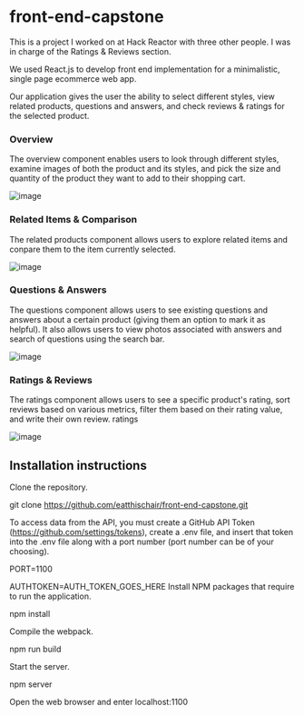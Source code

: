 # front-end-capstone

This is a project I worked on at Hack Reactor with three other people. I was in charge of the Ratings & Reviews section.

We used React.js to develop front end implementation for a minimalistic, single page ecommerce web app.

Our application gives the user the ability to select different styles, view related products, questions and answers, and check reviews & ratings for the selected product.

<h3>Overview</h3>
The overview component enables users to look through different styles, examine images of both the product and its styles, and pick the size and quantity of the product they want to add to their shopping cart.

![image](https://github.com/eatthischair/front-end-capstone/assets/116133810/9f2c23a0-2251-4053-8ed0-81a44d3a398b)

<h3>Related Items & Comparison</h3>
The related products component allows users to explore related items and conpare them to the item currently selected.

![image](https://github.com/eatthischair/front-end-capstone/assets/116133810/e87b16dd-3ef7-4226-b021-8f1aa2261098)

<h3>Questions & Answers</h3>
The questions component allows users to see existing questions and answers about a certain product (giving them an option to mark it as helpful). It also allows users to view photos associated with answers and search of questions using the search bar.

![image](https://github.com/eatthischair/front-end-capstone/assets/116133810/8fe922ac-7443-4677-b0ee-7f143d9ae6cf)

<h3>Ratings & Reviews</h3>
The ratings component allows users to see a specific product's rating, sort reviews based on various metrics, filter them based on their rating value, and write their own review. ratings

![image](https://github.com/eatthischair/front-end-capstone/assets/116133810/d26c1280-3d55-4183-980b-9855d9e4e9cc)



<h2>Installation instructions</h2>

Clone the repository.

git clone https://github.com/eatthischair/front-end-capstone.git

To access data from the API, you must create a GitHub API Token (https://github.com/settings/tokens), create a .env file, and insert that token into the .env file along with a port number (port number can be of your choosing).

PORT=1100

AUTHTOKEN=AUTH_TOKEN_GOES_HERE
Install NPM packages that require to run the application.

npm install

Compile the webpack.

npm run build

Start the server.

npm server

Open the web browser and enter localhost:1100
